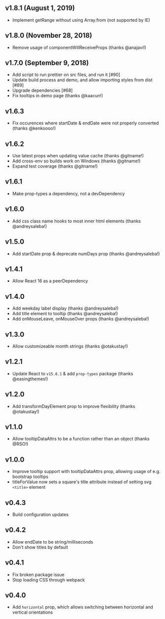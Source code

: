 ## v1.8.1 (August 1, 2019)

- Implement getRange without using Array.from (not supported by IE)

## v1.8.0 (November 28, 2018)

- Remove usage of componentWillReceiveProps (thanks @anajavi!)

## v1.7.0 (September 9, 2018)

- Add script to run prettier on src files, and run it [#90]
- Update build process and demo, and allow importing styles from dist [#89]
- Upgrade dependencies [#68]
- Fix tooltips in demo page (thanks @kaacun!)

## v1.6.3

- Fix occurences where startDate & endDate were not properly converted (thanks @kenkoooo!)

## v1.6.2

- Use latest props when updating value cache (thanks @gitname!)
- Add cross-env so builds work on Windows (thanks @gitname!)
- Expand test coverage (thanks @gitname!)

## v1.6.1

- Make prop-types a dependency, not a devDependency

## v1.6.0

- Add css class name hooks to most inner html elements (thanks @andreysaleba!)

## v1.5.0

- Add startDate prop & deprecate numDays prop (thanks @andreysaleba!)

## v1.4.1

- Allow React 16 as a peerDependency

## v1.4.0

- Add weekday label display (thanks @andreysaleba!)
- Add title element to tooltip (thanks @andreysaleba!)
- Add onMouseLeave, onMouseOver props (thanks @andreysaleba!)

## v1.3.0

- Allow customizeable month strings (thanks @otakustay!)

## v1.2.1

- Update React to `v15.6.1` & add `prop-types` package (thanks @easingthemes!)

## v1.2.0

- Add transformDayElement prop to improve flexibility (thanks @otakustay!)

## v1.1.0

- Allow tooltipDataAttrs to be a function rather than an object (thanks @RSO!)

## v1.0.0

- Improve tooltip support with tooltipDataAttrs prop, allowing usage of e.g. bootstrap tooltips
- titleForValue now sets a square's title attribute instead of setting svg `<title>` element

## v0.4.3

- Build configuration updates

## v0.4.2

- Allow endDate to be string/milliseconds
- Don't show titles by default

## v0.4.1

- Fix broken package issue
- Stop loading CSS through webpack

## v0.4.0

- Add `horizontal` prop, which allows switching between horizontal and vertical orientations

